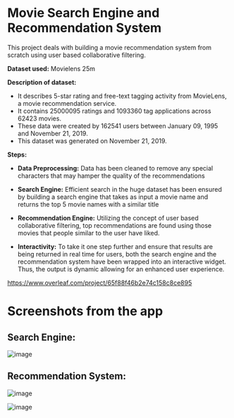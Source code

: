 # Movie Search Engine and Recommendation System

This project deals with building a movie recommendation system from scratch using user based collaborative filtering.

**Dataset used:** Movielens 25m 

**Description of dataset:** 
  - It describes 5-star rating and free-text tagging activity from MovieLens, a movie recommendation service. 
  - It contains 25000095 ratings and 1093360 tag applications across 62423 movies. 
  - These data were created by 162541 users between January 09, 1995 and November 21, 2019. 
  - This dataset was generated on November 21, 2019.  

**Steps:**

- **Data Preprocessing:** Data has been cleaned to remove any special characters that may hamper the quality of the recommendations

- **Search Engine:** Efficient search in the huge dataset has been ensured by building a search engine that takes as input a movie name and returns the top 5 movie names with a similar title

- **Recommendation Engine:** Utilizing the concept of user based collaborative filtering, top recommendations are found using those movies that people similar to the user have liked.

- **Interactivity:** To take it one step further and ensure that results are being returned in real time for users, both the search engine and the recommendation system have been wrapped into an interactive widget. Thus, the output is dynamic allowing for an enhanced user experience.

<https://www.overleaf.com/project/65f88f46b2e74c158c8ce895>
# Screenshots from the app

## **Search Engine:**

![image](https://user-images.githubusercontent.com/35634210/192873894-21bac6a0-8532-42c6-8753-8d30db5b9c01.png)

## **Recommendation System:**
 
![image](https://user-images.githubusercontent.com/35634210/192874239-08466c2c-5d09-49e2-a55b-b88377eaa29e.png)

![image](https://user-images.githubusercontent.com/35634210/192874383-95bb277e-bfa5-4416-af92-93ca89fceede.png)
